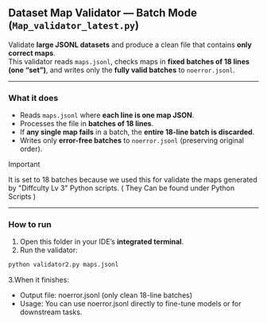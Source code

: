 ## Dataset Map Validator — **Batch Mode** (`Map_validator_latest.py`)

Validate **large JSONL datasets** and produce a clean file that contains **only correct maps**.  
This validator reads `maps.jsonl`, checks maps in **fixed batches of 18 lines (one “set”)**, and writes only the **fully valid batches** to `noerror.jsonl`.

---

### **What it does**
- Reads `maps.jsonl` where **each line is one map JSON**.
- Processes the file in **batches of 18 lines**.
- If **any single map fails** in a batch, the **entire 18-line batch is discarded**.
- Writes only **error-free batches** to `noerror.jsonl` (preserving original order).

> [!IMPORTANT]
> It is set to 18 batches because we used this for validate the maps generated by "Diffculty Lv
 3" Python scripts. ( They Can be found under Python Scripts )
---

### **How to run**

1. Open this folder in your IDE’s **integrated terminal**.
2. Run the validator:

  ```bash
  python validator2.py maps.jsonl
  ```
3.When it finishes:
- Output file: noerror.jsonl (only clean 18-line batches)
- Usage: You can use noerror.jsonl directly to fine-tune models or for downstream tasks.

